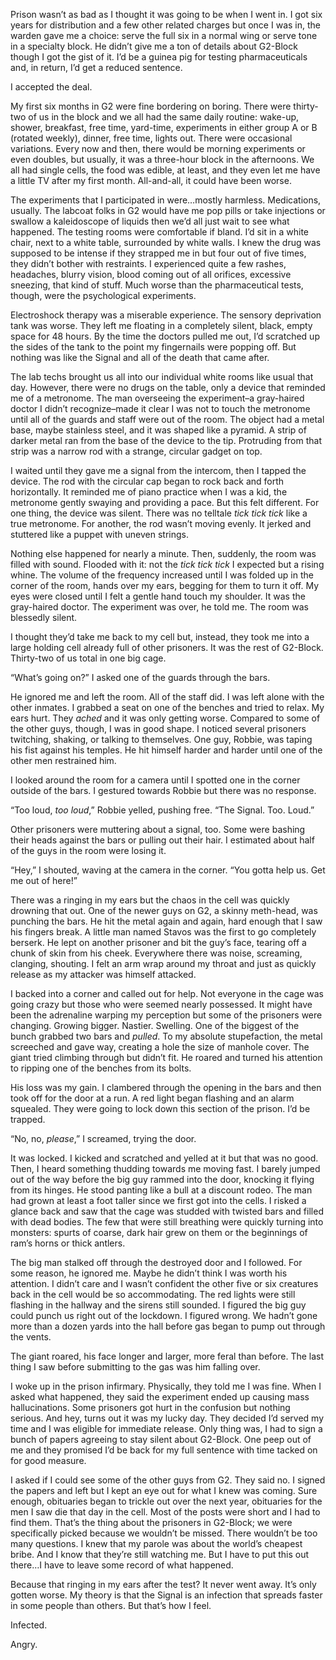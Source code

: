 Prison wasn’t as bad as I thought it was going to be when I went in. I got six years for distribution and a few other related charges but once I was in, the warden gave me a choice: serve the full six in a normal wing or serve tone in a specialty block. He didn’t give me a ton of details about G2-Block though I got the gist of it. I’d be a guinea pig for testing pharmaceuticals and, in return, I’d get a reduced sentence.

I accepted the deal. 

My first six months in G2 were fine bordering on boring. There were thirty-two of us in the block and we all had the same daily routine: wake-up, shower, breakfast, free time, yard-time, experiments in either group A or B (rotated weekly), dinner, free time, lights out. There were occasional variations. Every now and then, there would be morning experiments or even doubles, but usually, it was a three-hour block in the afternoons. We all had single cells, the food was edible, at least, and they even let me have a little TV after my first month. All-and-all, it could have been worse. 

The experiments that I participated in were…mostly harmless. Medications, usually. The labcoat folks in G2 would have me pop pills or take injections or swallow a kaleidoscope of liquids then we’d all just wait to see what happened. The testing rooms were comfortable if bland. I’d sit in a white chair, next to a white table, surrounded by white walls. I knew the drug was supposed to be intense if they strapped me in but four out of five times, they didn’t bother with restraints. I experienced quite a few rashes, headaches, blurry vision, blood coming out of all orifices, excessive sneezing, that kind of stuff. Much worse than the pharmaceutical tests, though, were the psychological experiments. 

Electroshock therapy was a miserable experience. The sensory deprivation tank was worse. They left me floating in a completely silent, black, empty space for 48 hours. By the time the doctors pulled me out, I’d scratched up the sides of the tank to the point my fingernails were popping off. But nothing was like the Signal and all of the death that came after. 

The lab techs brought us all into our individual white rooms like usual that day. However, there were no drugs on the table, only a device that reminded me of a metronome. The man overseeing the experiment–a gray-haired doctor I didn’t recognize–made it clear I was not to touch the metronome until all of the guards and staff were out of the room. The object had a metal base, maybe stainless steel, and it was shaped like a pyramid. A strip of darker metal ran from the base of the device to the tip. Protruding from that strip was a narrow rod with a strange, circular gadget on top. 

I waited until they gave me a signal from the intercom, then I tapped the device. The rod with the circular cap began to rock back and forth horizontally. It reminded me of piano practice when I was a kid, the metronome gently swaying and providing a pace. But this felt different. For one thing, the device was silent. There was no telltale *tick tick tick* like a true metronome. For another, the rod wasn’t moving evenly. It jerked and stuttered like a puppet with uneven strings. 

Nothing else happened for nearly a minute. Then, suddenly, the room was filled with sound. Flooded with it: not the *tick tick tick* I expected but a rising whine. The volume of the frequency increased until I was folded up in the corner of the room, hands over my ears, begging for them to turn it off. My eyes were closed until I felt a gentle hand touch my shoulder. It was the gray-haired doctor. The experiment was over, he told me. The room was blessedly silent. 

I thought they’d take me back to my cell but, instead, they took me into a large holding cell already full of other prisoners. It was the rest of G2-Block. Thirty-two of us total in one big cage. 

“What’s going on?” I asked one of the guards through the bars.

He ignored me and left the room. All of the staff did. I was left alone with the other inmates. I grabbed a seat on one of the benches and tried to relax. My ears hurt. They *ached* and it was only getting worse. Compared to some of the other guys, though, I was in good shape. I noticed several prisoners twitching, shaking, or talking to themselves. One guy, Robbie, was taping his fist against his temples. He hit himself harder and harder until one of the other men restrained him. 

I looked around the room for a camera until I spotted one in the corner outside of the bars. I gestured towards Robbie but there was no response. 

“Too loud, *too loud*,” Robbie yelled, pushing free. “The Signal. Too. Loud.” 

Other prisoners were muttering about a signal, too. Some were bashing their heads against the bars or pulling out their hair. I estimated about half of the guys in the room were losing it. 

“Hey,” I shouted, waving at the camera in the corner. “You gotta help us. Get me out of here!”

There was a ringing in my ears but the chaos in the cell was quickly drowning that out. One of the newer guys on G2, a skinny meth-head, was punching the bars. He hit the metal again and again, hard enough that I saw his fingers break. A little man named Stavos was the first to go completely berserk. He lept on another prisoner and bit the guy’s face, tearing off a chunk of skin from his cheek. Everywhere there was noise, screaming, clanging, shouting. I felt an arm wrap around my throat and just as quickly release as my attacker was himself attacked. 

I backed into a corner and called out for help. Not everyone in the cage was going crazy but those who were seemed nearly possessed. It might have been the adrenaline warping my perception but some of the prisoners were changing. Growing bigger. Nastier. Swelling. One of the biggest of the bunch grabbed two bars and *pulled*. To my absolute stupefaction, the metal screeched and gave way, creating a hole the size of manhole cover. The giant tried climbing through but didn’t fit. He roared and turned his attention to ripping one of the benches from its bolts. 

His loss was my gain. I clambered through the opening in the bars and then took off for the door at a run. A red light began flashing and an alarm squealed. They were going to lock down this section of the prison. I’d be trapped. 

“No, no, *please*,” I screamed, trying the door. 

It was locked. I kicked and scratched and yelled at it but that was no good. Then, I heard something thudding towards me moving fast. I barely jumped out of the way before the big guy rammed into the door, knocking it flying from its hinges. He stood panting like a bull at a discount rodeo. The man had grown at least a foot taller since we first got into the cells. I risked a glance back and saw that the cage was studded with twisted bars and filled with dead bodies. The few that were still breathing were quickly turning into monsters: spurts of coarse, dark hair grew on them or the beginnings of ram’s horns or thick antlers. 

The big man stalked off through the destroyed door and I followed. For some reason, he ignored me. Maybe he didn’t think I was worth his attention. I didn’t care and I wasn’t confident the other five or six creatures back in the cell would be so accommodating. The red lights were still flashing in the hallway and the sirens still sounded. I figured the big guy could punch us right out of the lockdown. I figured wrong. We hadn’t gone more than a dozen yards into the hall before gas began to pump out through the vents. 

The giant roared, his face longer and larger, more feral than before. The last thing I saw before submitting to the gas was him falling over. 

I woke up in the prison infirmary. Physically, they told me I was fine. When I asked what happened, they said the experiment ended up causing mass hallucinations. Some prisoners got hurt in the confusion but nothing serious. And hey, turns out it was my lucky day. They decided I’d served my time and I was eligible for immediate release. Only thing was, I had to sign a bunch of papers agreeing to stay silent about G2-Block. One peep out of me and they promised I’d be back for my full sentence with time tacked on for good measure. 

I asked if I could see some of the other guys from G2. They said no. I signed the papers and left but I kept an eye out for what I knew was coming. Sure enough, obituaries began to trickle out over the next year, obituaries for the men I saw die that day in the cell. Most of the posts were short and I had to find them. That’s the thing about the prisoners in G2-Block; we were specifically picked because we wouldn’t be missed. There wouldn’t be too many questions. I knew that my parole was about the world’s cheapest bribe. And I know that they’re still watching me. But I have to put this out there…I have to leave some record of what happened. 

Because that ringing in my ears after the test? It never went away. It’s only gotten worse. My theory is that the Signal is an infection that spreads faster in some people than others. But that’s how I feel. 

Infected. 

Angry.